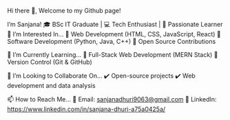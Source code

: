  Hi there 👋, Welcome to my Github page!

 I’m Sanjana!
🎓 BSc IT Graduate | 💻 Tech Enthusiast | 🚀 Passionate Learner
👀 I’m Interested In...
🔹 Web Development (HTML, CSS, JavaScript, React)
🔹 Software Development (Python, Java, C++)
🔹 Open Source Contributions

🌱 I’m Currently Learning...
📌 Full-Stack Web Development (MERN Stack)
📌 Version Control (Git & GitHub)

💞️ I’m Looking to Collaborate On...
✔️ Open-source projects
✔️ Web development and data analysis

📫 How to Reach Me...
📧 Email: sanjanadhuri9063@gmail.com
💼 LinkedIn: https://www.linkedin.com/in/sanjana-dhuri-a75a0425a/
